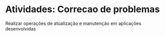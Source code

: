# Atividades: Correcao de problemas
Realizar operações de atualização e manutenção em aplicações desenvolvidas
